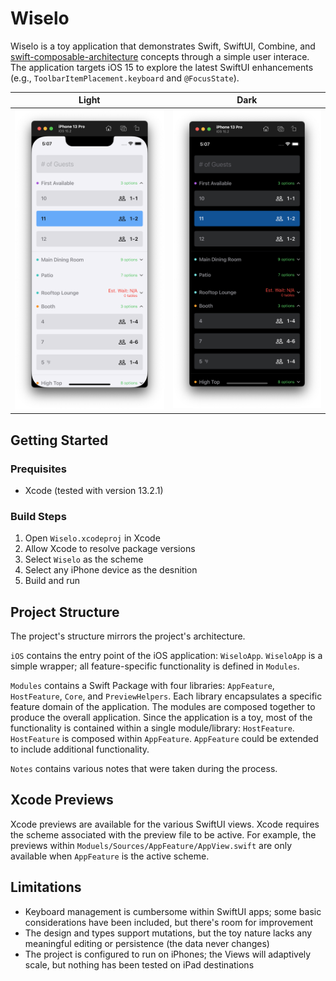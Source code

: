 # Wiselo

Wiselo is a toy application that demonstrates Swift, SwiftUI, Combine, and [swift-composable-architecture](https://github.com/pointfreeco/swift-composable-architecture) concepts through a simple user interace. The application targets iOS 15 to explore the latest SwiftUI enhancements (e.g., `ToolbarItemPlacement.keyboard` and `@FocusState`).

| Light | Dark |
| :---: | :---: |
| ![](/Notes/attachments/Pasted%20image%2020220130170724.png) |  ![](/Notes/attachments/Pasted%20image%2020220130170734.png) |

## Getting Started

### Prequisites
- Xcode (tested with version 13.2.1)

### Build Steps
1. Open `Wiselo.xcodeproj` in Xcode
2. Allow Xcode to resolve package versions
3. Select `Wiselo` as the scheme
4. Select any iPhone device as the desnition
5. Build and run

## Project Structure

The project's structure mirrors the project's architecture.

`iOS` contains the entry point of the iOS application: `WiseloApp`. `WiseloApp` is a simple wrapper; all feature-specific functionality is defined in `Modules`.

`Modules` contains a Swift Package with four libraries: `AppFeature`, `HostFeature`, `Core`, and `PreviewHelpers`. Each library encapsulates a specific feature domain of the application. The modules are composed together to produce the overall application. Since the application is a toy, most of the functionality is contained within a single module/library: `HostFeature`. `HostFeature` is composed within `AppFeature`. `AppFeature` could be extended to include additional functionality.

`Notes` contains various notes that were taken during the process.

## Xcode Previews

Xcode previews are available for the various SwiftUI views. Xcode requires the scheme associated with the preview file to be active. For example, the previews within `Moduels/Sources/AppFeature/AppView.swift` are only available when `AppFeature` is the active scheme.

## Limitations
- Keyboard management is cumbersome within SwiftUI apps; some basic considerations have been included, but there's room for improvement
- The design and types support mutations, but the toy nature lacks any meaningful editing or persistence (the data never changes)
- The project is configured to run on iPhones; the Views will adaptively scale, but nothing has been tested on iPad destinations
